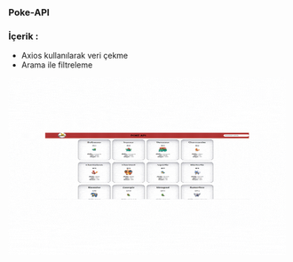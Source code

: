 ### Poke-API

### İçerik : 
- Axios kullanılarak veri çekme 
- Arama ile filtreleme

<p><img  src="https://github.com/bugrassenn/poke-api/blob/main/Ads%C4%B1z%20tasar%C4%B1m.gif"  width ="500" height="320" /></p>

